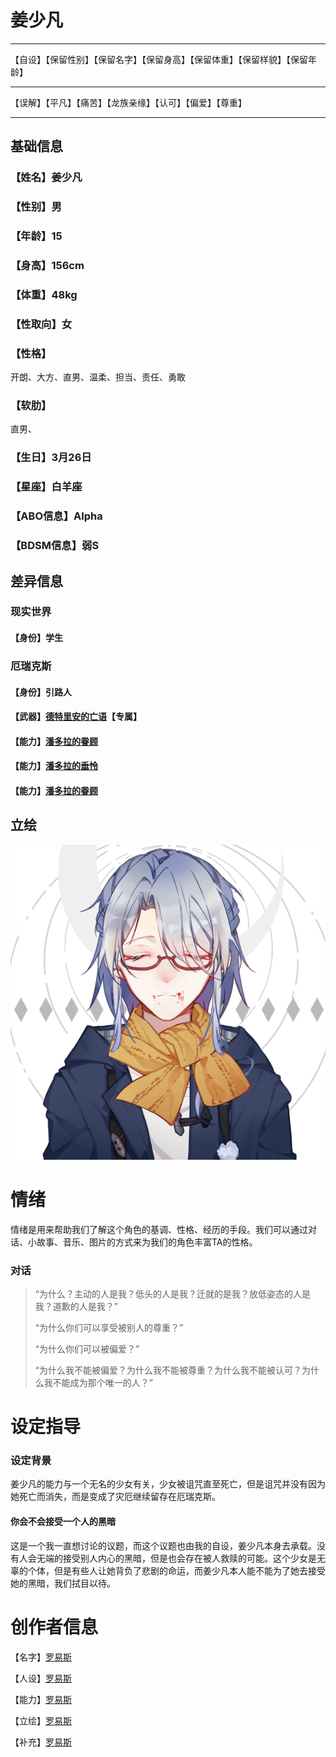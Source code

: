 # 姜少凡

> 

---

 【自设】【保留性别】【保留名字】【保留身高】【保留体重】【保留样貌】【保留年龄】

---

【误解】【平凡】【痛苦】【龙族亲缘】【认可】【偏爱】【尊重】

---

## 基础信息

### 【姓名】姜少凡

### 【性别】男

### 【年龄】15

### 【身高】156cm

### 【体重】48kg

### 【性取向】女

### 【性格】

开朗、大方、直男、温柔、担当、责任、勇敢

### 【软肋】

直男、

### 【生日】3月26日

### 【星座】白羊座

### 【ABO信息】Alpha

### 【BDSM信息】弱S

## 差异信息

### 现实世界

#### 【身份】学生

### 厄瑞克斯

#### 【身份】引路人

#### 【武器】[德特里安的亡语](../../武器/德特里安的亡语.md)【专属】

#### 【能力】[潘多拉的眷顾](../../能力/姜少凡专属技能.md)

#### 【能力】[潘多拉的垂怜](../../能力/姜少凡专属技能.md)

#### 【能力】[潘多拉的眷顾](../../能力/姜少凡专属技能.md)



## 立绘

![姜少凡](姜少凡.png)

# 情绪

情绪是用来帮助我们了解这个角色的基调、性格、经历的手段。我们可以通过对话、小故事、音乐、图片的方式来为我们的角色丰富TA的性格。

### 对话

>“为什么？主动的人是我？低头的人是我？迁就的是我？放低姿态的人是我？道歉的人是我？”
>
>“为什么你们可以享受被别人的尊重？”
>
>“为什么你们可以被偏爱？”
>
>“为什么我不能被偏爱？为什么我不能被尊重？为什么我不能被认可？为什么我不能成为那个唯一的人？”

# 设定指导

### 设定背景

姜少凡的能力与一个无名的少女有关，少女被诅咒直至死亡，但是诅咒并没有因为她死亡而消失，而是变成了灾厄继续留存在厄瑞克斯。

#### 你会不会接受一个人的黑暗

这是一个我一直想讨论的议题，而这个议题也由我的自设，姜少凡本身去承载。没有人会无端的接受别人内心的黑暗，但是也会存在被人救赎的可能。这个少女是无辜的个体，但是有些人让她背负了悲剧的命运，而姜少凡本人能不能为了她去接受她的黑暗，我们拭目以待。

# 创作者信息

【名字】[罗易斯](http://wpa.qq.com/msgrd?v=3&uin=731984870&site=qq&menu=yes)

【人设】[罗易斯](http://wpa.qq.com/msgrd?v=3&uin=731984870&site=qq&menu=yes)

【能力】[罗易斯](http://wpa.qq.com/msgrd?v=3&uin=731984870&site=qq&menu=yes)

【立绘】[罗易斯](http://wpa.qq.com/msgrd?v=3&uin=731984870&site=qq&menu=yes)

【补充】[罗易斯](http://wpa.qq.com/msgrd?v=3&uin=731984870&site=qq&menu=yes)

